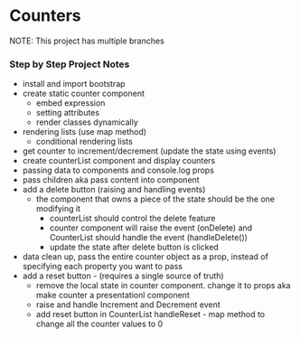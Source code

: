 # Counters

NOTE: This project has multiple branches

### Step by Step Project Notes

- install and import bootstrap
- create static counter component
  - embed expression
  - setting attributes
  - render classes dynamically
- rendering lists (use map method)
  - conditional rendering lists
- get counter to increment/decrement (update the state using events)
- create counterList component and display counters
- passing data to components and console.log props
- pass children aka pass content into component
- add a delete button (raising and handling events)
  - the component that owns a piece of the state should be the one modifying it
    - counterList should control the delete feature
    - counter component will raise the event (onDelete) and CounterList should handle the event (handleDelete())
    - update the state after delete button is clicked
- data clean up, pass the entire counter object as a prop, instead of specifying each property you want to pass
- add a reset button - (requires a single source of truth)
  - remove the local state in counter component. change it to props aka make counter a presentationl component
  - raise and handle Increment and Decrement event
  - add reset button in CounterList handleReset - map method to change all the counter values to 0
